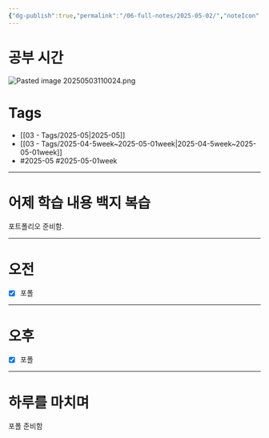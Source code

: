 ```yaml
---
{"dg-publish":true,"permalink":"/06-full-notes/2025-05-02/","noteIcon":""}
---
```


# 공부 시간
![Pasted image 20250503110024.png](/img/user/image/Pasted%20image%2020250503110024.png)
# Tags
- [[03 - Tags/2025-05\|2025-05]]
- [[03 - Tags/2025-04-5week~2025-05-01week\|2025-04-5week~2025-05-01week]]
- #2025-05 #2025-05-01week 
---
# 어제 학습 내용 백지 복습
포트폴리오 준비함.

---
# 오전
- [x]  포폴
---
# 오후
- [x] 포폴 
---
# 하루를 마치며
포폴 준비함
